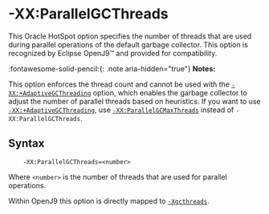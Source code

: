 <!--
* Copyright (c) 2017, 2023 IBM Corp. and others
*
* This program and the accompanying materials are made
* available under the terms of the Eclipse Public License 2.0
* which accompanies this distribution and is available at
* https://www.eclipse.org/legal/epl-2.0/ or the Apache
* License, Version 2.0 which accompanies this distribution and
* is available at https://www.apache.org/licenses/LICENSE-2.0.
*
* This Source Code may also be made available under the
* following Secondary Licenses when the conditions for such
* availability set forth in the Eclipse Public License, v. 2.0
* are satisfied: GNU General Public License, version 2 with
* the GNU Classpath Exception [1] and GNU General Public
* License, version 2 with the OpenJDK Assembly Exception [2].
*
* [1] https://www.gnu.org/software/classpath/license.html
* [2] https://openjdk.org/legal/assembly-exception.html
*
* SPDX-License-Identifier: EPL-2.0 OR Apache-2.0 OR GPL-2.0 WITH
* Classpath-exception-2.0 OR LicenseRef-GPL-2.0 WITH Assembly-exception
-->

# -XX:ParallelGCThreads

This Oracle HotSpot option specifies the number of threads that are used during parallel operations of the default garbage collector. This option is recognized by Eclipse OpenJ9&trade; and provided for compatibility.

:fontawesome-solid-pencil:{: .note aria-hidden="true"} **Notes:**

This option enforces the thread count and cannot be used with the [`-XX:+AdaptiveGCThreading`](xxadaptivegcthreading.md) option, which enables the garbage collector to adjust the number of parallel threads based on heuristics. If you want to use [`-XX:+AdaptiveGCThreading`](xxadaptivegcthreading.md), use [`-XX:ParallelGCMaxThreads`](xxparallelgcmaxthreads.md) instead of `-XX:ParallelGCThreads`.

## Syntax

        -XX:ParallelGCThreads=<number>

Where `<number>` is the number of threads that are used for parallel operations. 

Within OpenJ9 this option is directly mapped to [`-Xgcthreads`](xgcthreads.md).

<!-- ==== END OF TOPIC ==== xxparallelgcthreads.md ==== -->
